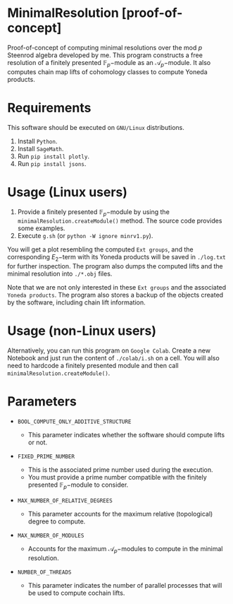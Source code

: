 # MinimalResolution [proof-of-concept]

Proof-of-concept of computing minimal resolutions over the mod $p$ Steenrod algebra developed by me. This program constructs a free resolution of a finitely presented $`\mathbb{F}_p-`$module as an $\mathcal{A}_p-$module. It also computes chain map lifts of cohomology classes to compute Yoneda products.

# Requirements 

This software should be executed on ``GNU/Linux`` distributions.

1. Install ``Python``.
2. Install ``SageMath``.
3. Run ``pip install plotly``.
4. Run ``pip install jsons``.

# Usage (Linux users)

1. Provide a finitely presented $\mathbb{F}_p-$module by using the ``minimalResolution.createModule()`` method. The source code provides some examples.
2. Execute `g.sh` (or ``python -W ignore minrv1.py``).

You will get a plot resembling the computed `Ext groups`, and the corresponding $`E_2-`$term with its Yoneda products will be saved in ``./log.txt`` for further inspection. The program also dumps the computed lifts and the minimal resolution into ``./*.obj`` files.

Note that we are not only interested in these `Ext groups` and the associated ``Yoneda products``. The program also stores a backup of the objects created by the software, including chain lift information.

# Usage (non-Linux users)

Alternatively, you can run this program on ``Google Colab``. Create a new Notebook and just run the content of ``./colab/i.sh`` on a cell. You will also need to hardcode a finitely presented module and then call ``minimalResolution.createModule()``.

# Parameters

* ``BOOL_COMPUTE_ONLY_ADDITIVE_STRUCTURE`` 
  - This parameter indicates whether the software should compute lifts or not.

* ``FIXED_PRIME_NUMBER`` 
  - This is the associated prime number used during the execution.
  - You must provide a prime number compatible with the finitely presented $\mathbb{F}_p-$module to consider.

* ``MAX_NUMBER_OF_RELATIVE_DEGREES`` 
  - This parameter accounts for the maximum relative (topological) degree to compute.

* ``MAX_NUMBER_OF_MODULES`` 
  - Accounts for the maximum $\mathcal{A}_p-$modules to compute in the minimal resolution.

* ``NUMBER_OF_THREADS``
  - This parameter indicates the number of parallel processes that will be used to compute cochain lifts.

